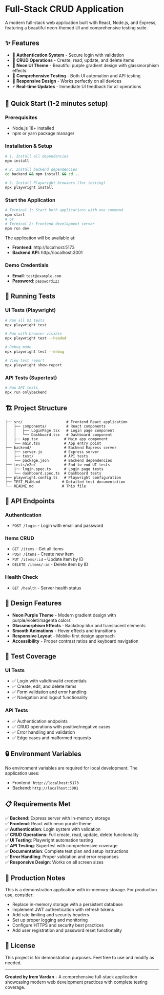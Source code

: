 # Full-Stack CRUD Application

A modern full-stack web application built with React, Node.js, and Express, featuring a beautiful neon-themed UI and comprehensive testing suite.

## ✨ Features

- 🔐 **Authentication System** - Secure login with validation
- 📝 **CRUD Operations** - Create, read, update, and delete items
- 🎨 **Neon UI Theme** - Beautiful purple gradient design with glassmorphism effects
- 🧪 **Comprehensive Testing** - Both UI automation and API testing
- 📱 **Responsive Design** - Works perfectly on all devices
- ⚡ **Real-time Updates** - Immediate UI feedback for all operations

## 🚀 Quick Start (1-2 minutes setup)

### Prerequisites
- Node.js 18+ installed
- npm or yarn package manager

### Installation & Setup

```bash
# 1. Install all dependencies
npm install

# 2. Install backend dependencies
cd backend && npm install && cd ..

# 3. Install Playwright browsers (for testing)
npx playwright install
```

### Start the Application

```bash
# Terminal 1: Start both applications with one command
npm start
# or
# Terminal 2: Frontend development server  
npm run dev
```

The application will be available at:
- **Frontend**: http://localhost:5173
- **Backend API**: http://localhost:3001

### Demo Credentials
- **Email**: `test@example.com`
- **Password**: `password123`

## 🧪 Running Tests

### UI Tests (Playwright)
```bash
# Run all UI tests
npx playwright test

# Run with browser visible
npx playwright test --headed

# Debug mode
npx playwright test --debug

# View test report
npx playwright show-report
```

### API Tests (Supertest)
```bash
# Run API tests
npx run onlybackend

```

## 🏗️ Project Structure

```
├── src/                    # Frontend React application
│   ├── components/         # React components
│   │   ├── LoginPage.tsx   # Login page component
│   │   └── Dashboard.tsx   # Dashboard component
│   ├── App.tsx            # Main app component
│   └── main.tsx           # App entry point
├── backend/               # Backend Express server
│   ├── server.js          # Express server
│   ├── test/              # API tests
│   └── package.json       # Backend dependencies
├── tests/e2e/             # End-to-end UI tests
│   ├── login.spec.ts      # Login page tests
│   └── dashboard.spec.ts  # Dashboard tests
├── playwright.config.ts   # Playwright configuration
├── TEST_PLAN.md          # Detailed test documentation
└── README.md             # This file
```

## 🔧 API Endpoints

### Authentication
- `POST /login` - Login with email and password

### Items CRUD
- `GET /items` - Get all items
- `POST /items` - Create new item
- `PUT /items/:id` - Update item by ID
- `DELETE /items/:id` - Delete item by ID

### Health Check
- `GET /health` - Server health status

## 🎨 Design Features

- **Neon Purple Theme** - Modern gradient design with purple/violet/magenta colors
- **Glassmorphism Effects** - Backdrop blur and translucent elements
- **Smooth Animations** - Hover effects and transitions
- **Responsive Layout** - Mobile-first design approach
- **Accessibility** - Proper contrast ratios and keyboard navigation

## 🧪 Test Coverage

### UI Tests
- ✅ Login with valid/invalid credentials
- ✅ Create, edit, and delete items
- ✅ Form validation and error handling
- ✅ Navigation and logout functionality

### API Tests
- ✅ Authentication endpoints
- ✅ CRUD operations with positive/negative cases
- ✅ Error handling and validation
- ✅ Edge cases and malformed requests

## 🔒 Environment Variables

No environment variables are required for local development. The application uses:
- Frontend: `http://localhost:5173`
- Backend: `http://localhost:3001`

## 📋 Requirements Met

✅ **Backend**: Express server with in-memory storage  
✅ **Frontend**: React with neon purple theme  
✅ **Authentication**: Login system with validation  
✅ **CRUD Operations**: Full create, read, update, delete functionality  
✅ **UI Testing**: Playwright automation testing  
✅ **API Testing**: Supertest with comprehensive coverage  
✅ **Documentation**: Complete test plan and setup instructions  
✅ **Error Handling**: Proper validation and error responses  
✅ **Responsive Design**: Works on all screen sizes  

## 🚀 Production Notes

This is a demonstration application with in-memory storage. For production use, consider:

- Replace in-memory storage with a persistent database
- Implement JWT authentication with refresh tokens
- Add rate limiting and security headers
- Set up proper logging and monitoring
- Configure HTTPS and security best practices
- Add user registration and password reset functionality

## 📝 License

This project is for demonstration purposes. Feel free to use and modify as needed.

---

**Created by Irem Vardan** - A comprehensive full-stack application showcasing modern web development practices with complete testing coverage.
